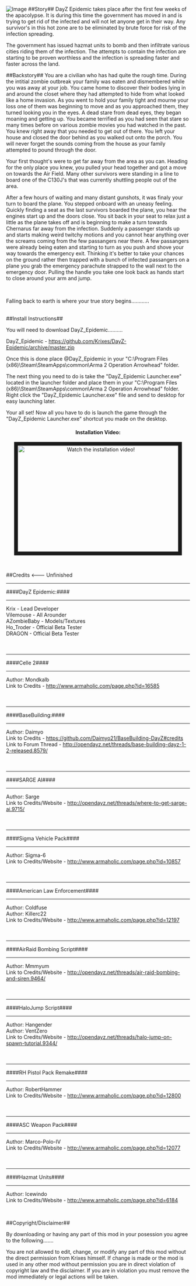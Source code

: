 ![Image](http://files.enjin.com/386579/DayZKrixes/EpidemicLogo2.png)
##Story##
DayZ Epidemic takes place after the first few weeks of the apacolypse. It is during this time the government has moved in and is trying 
to get rid of the infected and will not let anyone get in their way. Any survivor's in this hot zone are to be eliminated by brute
force for risk of the infection spreading.

The government has issued hazmat units to bomb and then infiltrate various cities riding them of the infection. The attempts to contain
the infection are starting to be proven worthless and the infection is spreading faster and faster across the land.
&nbsp;

##Backstory##
You are a civilian who has had quite the rough time. During the intitial zombie outbreak your family was eaten and dismembered while you
was away at your job. You came home to discover their bodies lying in and around the closet where they had attempted to hide from what
looked like a home invasion. As you went to hold your family tight and mourne your loss one of them was beginning to move and as you
approached them, they turned looking you in the eyes. A dead stare from dead eyes, they began moaning and getting up. You became
terrified as you had seen that stare so many times before on various zombie movies you had watched in the past. You knew right away that
you needed to get out of there. You left your house and closed the door behind as you walked out onto the porch. You will never forget
the sounds coming from the house as your family attempted to pound through the door.

Your first thought's were to get far away from the area as you can. Heading for the only place you knew, you pulled your head together
and got a move on towards the Air Field. Many other survivors were standing in a line to board one of the C130J's that was currently
shuttling people out of the area.

After a few hours of waiting and many distant gunshots, it was finaly your turn to board the plane. You stepped onboard with an uneasy
feeling. Quickly finding a seat as the last survivors boarded the plane, you hear the engines start up and the doors close. You sit back
in your seat to relax just a little as the plane takes off and is beginning to make a turn towards Chernarus far away from the infection.
Suddenly a passenger stands up and starts making weird twitchy motions and you cannot hear anything over the screams coming from the few
passangers near there. A few passangers were already being eaten and starting to turn as you push and shove your way towards the emergency
exit. Thinking it's better to take your chances on the ground rather then trapped with a bunch of infected passangers on a plane you grab
the emergency parachute strapped to the wall next to the emergency door. Pulling the handle you take one look back as hands start to close
around your arm and jump.

&nbsp;  

Falling back to earth is where your true story begins............
&nbsp;  
&nbsp;

##Install Instructions##

You will need to download DayZ_Epidemic..........

DayZ_Epidemic - https://github.com/Krixes/DayZ-Epidemic/archive/master.zip  

Once this is done place @DayZ_Epidemic in your "C:\Program Files (x86)\Steam\SteamApps\common\Arma 2 Operation Arrowhead" folder.

The next thing you need to do is take the "DayZ_Epidemic Launcher.exe" located in the launcher folder and place them in your "C:\Program Files (x86)\Steam\SteamApps\common\Arma 2 Operation Arrowhead" folder.
Right click the "DayZ_Epidemic Launcher.exe" file and send to desktop for easy launching later.


Your all set! Now all you have to do is launch the game through the "DayZ_Epidemic Launcher.exe" shortcut you made on the desktop. 
&nbsp;
&nbsp;
 
<div align="center">
    <h4>Installation Video:</h4>
    <a href="http://www.youtube.com/watch?feature=player_embedded&v=HQk70bvNv2I&hd=1" target="_blank">
        <img src="http://files.enjin.com/386579/DayZKrixes/gitvidpic.png" alt="Watch the installation video!" width="440" height="290" border="10" />
    </a>
</div>
 
&nbsp;

##Credits <--- Unfinished
&nbsp;
- - -
####DayZ Epidemic:####
- - -
Krix - Lead Developer  
Vilemouse - All Arounder  
AZombieBaby - Models/Textures  
Ho_Troder - Official Beta Tester  
DRAGON - Official Beta Tester  
&nbsp;  
&nbsp;  
- - -
####Celle 2####
- - -
Author: Mondkalb  
Link to Credits - http://www.armaholic.com/page.php?id=16585  
&nbsp;  
&nbsp;  
- - -
####BaseBuilding:####
- - -
Author: Daimyo  
Link to Credits - https://github.com/Daimyo21/BaseBuilding-DayZ#credits    
Link to Forum Thread - http://opendayz.net/threads/base-building-dayz-1-2-released.8579/  
&nbsp;  
&nbsp;  
- - -
####SARGE AI####
- - -
Author: Sarge  
Link to Credits/Website - http://opendayz.net/threads/where-to-get-sarge-ai.9715/  
&nbsp;  
&nbsp;  
- - -
####Sigma Vehicle Pack####
- - -
Author: Sigma-6  
Link to Credits/Website - http://www.armaholic.com/page.php?id=10857  
&nbsp;  
&nbsp;  
- - -
####American Law Enforcement####
- - -
Author: Coldfuse  
Author: Killerc22  
Link to Credits/Website - http://www.armaholic.com/page.php?id=12197  
&nbsp;  
&nbsp;    
- - -
####AirRaid Bombing Script####
- - -
Author: Mmmyum  
Link to Credits/Website - http://opendayz.net/threads/air-raid-bombing-and-siren.9464/  
&nbsp;  
&nbsp;  
- - -
####HaloJump Script####
- - -
Author: Hangender  
Author: VentZero  
Link to Credits/Website - http://opendayz.net/threads/halo-jump-on-spawn-tutorial.9344/  
&nbsp;  
&nbsp; 
- - -
####RH Pistol Pack Remake####
- - -
Author: RobertHammer  
Link to Credits/Website - http://www.armaholic.com/page.php?id=12800  
&nbsp;  
&nbsp; 
- - -
####ASC Weapon Pack####
- - -
Author: Marco-Polo-IV  
Link to Credits/Website - http://www.armaholic.com/page.php?id=12077  
&nbsp;  
&nbsp; 
- - -
####Hazmat Units####
- - -
Author: Icewindo  
Link to Credits/Website - http://www.armaholic.com/page.php?id=6184  

&nbsp;

##Copyright/Disclaimer##

By downloading or having any part of this mod in your posession you agree to the following.......

You are not allowed to edit, change, or modify any part of this mod without the direct permission 
from Krixes himself. If change is made or the mod is used in any other mod without permission
you are in direct violation of copyright law and the disclaimer. If you are in violation you must
remove the mod immediately or legal actions will be taken.

